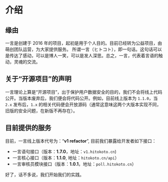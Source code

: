 ---
---
# 介绍

## 缘由

一言是创建于 2016 年的项目，起初是用于个人目的。目前已经转为公益项目，由萌创团队运营，为大家提供服务。
所谓一言（ヒトコト），即一句话。这句话可以是传达了感动，可以是博人一笑，可以是发人深思。总之，一言，代表着言语的触动，灵魂的交流。

## 关于“开源项目”的声明

一言理论上算是“开源项目”，出于保护用户数据安全的目的，我们不会将线上代码公开。当版本废弃后，我们便会将代码公开。例如，目前线上版本为 `1.1.0`，当 `2.x` 发布后，`1.x` 的相关代码便会开放源码（通常这意味这两个大版本实现不同，旧版的安全问题，在新版不再存在）。

## 目前提供的服务

目前，一言线上版本代号为：“**v1 refactor**”, 目前我们暴露给开发者如下接口：

* 一言语句接口（版本：**1.7.0**，地址：`v1.hitokoto.cn`)
* 一言核心接口（版本：**1.1.0**, 地址：`hitokoto.cn/api`）
* 一言审核员模块接口（版本：**1.0.1**，地址：`poll.hitokoto.cn`）

好了，话不多说，我们开始我们的实践。
